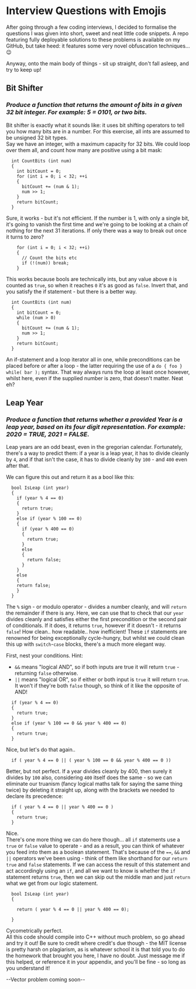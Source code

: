 # Interview Questions with Emojis
After going through a few coding interviews, I decided to formalise the questions I was given into short, sweet and neat little code snippets. A repo featuring fully deployable solutions to these problems is available on my GitHub, but take heed: it features some very novel obfuscation techniques... 😉  
  
Anyway, onto the main body of things - sit up straight, don't fall asleep, and try to keep up!  
  
## Bit Shifter
  
### _Produce a function that returns the amount of bits in a given 32 bit integer. For example: 5 = 0101, or two bits._
  
Bit shifter is exactly what it sounds like: it uses bit shifting operators to tell you how many bits are in a number. For this exercise, all ints are assumed to be unsigned 32 bit types.  
Say we have an integer, with a maximum capacity for 32 bits. We could loop over them all, and count how many are positive using a bit mask:  

```
  int CountBits (int num)  
  {  
    int bitCount = 0;  
    for (int i = 0; i < 32; ++i  
    {  
      bitCount += (num & 1);  
      num >> 1;  
    }  
    return bitCount;  
  }
```  
  
Sure, it works - but it's not efficient. If the number is 1, with only a single bit, it's going to vanish the first time and we're going to be looking at a chain of nothing for the next 31 iterations. If only there was a way to break out once it turns to zero?  
  
```
    for (int i = 0; i < 32; ++i)  
    {  
      // Count the bits etc  
      if (!(num)) break;  
    }
```  
   
This works because bools are technically ints, but any value above `0` is counted as `true`, so when it reaches `0` it's as good as `false`. Invert that, and you satisfy the if statement - but there is a better way.  
  
```
  int CountBits (int num)  
  {  
    int bitCount = 0;  
    while (num > 0)  
    {  
      bitCount += (num & 1);  
      num >> 1;  
    }  
    return bitCount;  
  }
```  
  
An if-statement and a loop iterator all in one, while preconditions can be placed before or after a loop - the latter requiring the use of a `do { foo } while( bar );` syntax. That way always runs the loop at least once however, whilst here, even if the supplied number is zero, that doesn't matter. Neat eh?  
  
## Leap Year
  
### _Produce a function that returns whether a provided Year is a leap year, based on its four digit representation. For example: 2020 = TRUE, 2021 = FALSE._
  
Leap years are an odd beast, even in the gregorian calendar. Fortunately, there's a way to predict them: if a year is a leap year, it has to divide cleanly by `4`, and if that isn't the case, it has to divide cleanly by `100` - and `400` even after that.
  
We can figure this out and return it as a bool like this:  
  
```
  bool IsLeap (int year)  
  {  
    if (year % 4 == 0)  
    {  
      return true;  
    }  
    else if (year % 100 == 0)  
    {  
      if (year % 400 == 0)  
      {  
        return true;  
      }  
      else  
      {  
        return false;  
      }  
    }  
    else  
    {  
    return false;  
    }  
  }
```  
  
The `%` sign - or modulo operator - divides a number cleanly, and will `return` the remainder if there is any. Here, we can use that to check that our `year` divides cleanly and satisfies either the first precondition or the second pair of conditionals. If it does, it returns `true`, however if it doesn't - it returns `false`!
How clean.. how readable.. how inefficient! These `if` statements are renowned for being exceptionally cycle-hungry, but whilst we could clean this up with `switch`-`case` blocks, there's a much more elegant way.   
  
First, nest your conditions. Hint:
   - `&&` means "logical AND", so if both inputs are true it will return `true` - returning `false` otherwise.   
   - `||` means "logical OR", so if either or both input is `true` it will return `true`. It won't if they're both `false` though, so think of it like the opposite of               
          AND!       
  
```
  if (year % 4 == 0)  
  {  
    return true;  
  }  
  else if (year % 100 == 0 && year % 400 == 0)  
  {  
    return true;  
  }  
```  
  
Nice, but let's do that again..
  
```  
  if ( year % 4 == 0 || ( year % 100 == 0 && year % 400 == 0 ))  
```  

Better, but not perfect. If a year divides cleanly by 400, then surely it divides by `100` also, considering `400` itself does the same - so we can eliminate our truanism (fancy logical maths talk for saying the same thing twice) by deleting it straight up, along with the brackets we needed to declare its precedence:   
  
```  
  if ( year % 4 == 0 || year % 400 == 0 )  
  {  
    return true;  
  }  
```  
  
Nice.  
There's one more thing we can do here though... all `if` statements use a `true` or `false` value to operate - and as a result, you can think of whatever you feed into them as a boolean statement. That's because of the `==`, `&&` and `||` operators we've been using - think of them like shorthand for our `return true` and `false` statements. If we can access the result of this statement and act accordingly using an `if`, and all we want to know is whether the `if` statement returns `true`, then we can skip out the middle man and just `return` what we get from our logic statement.   
  
```
  bool IsLeap (int year)  
  {  
  
    return ( year % 4 == 0 || year % 400 == 0);  
  
  }  
```

Cycometrically perfect.   
All this code should compile into C++ without much problem, so go ahead and try it out! Be sure to credit where credit's due though - the MIT license is pretty harsh on plagiarism, as is whatever school it is that told you to do the homework that brought you here, I have no doubt. Just message me if this helped, or reference it in your appendix, and you'll be fine - so long as you understand it!   
  
  
--Vector problem coming soon--

